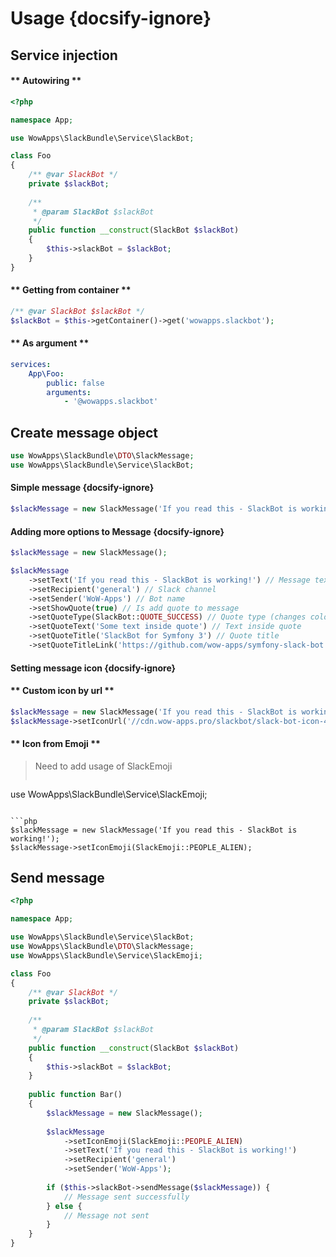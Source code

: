 # Usage {docsify-ignore}

## Service injection

<!-- tabs:start -->

#### ** Autowiring **
```php
<?php

namespace App;

use WowApps\SlackBundle\Service\SlackBot;

class Foo
{
    /** @var SlackBot */
    private $slackBot;
    
    /**
     * @param SlackBot $slackBot
     */
    public function __construct(SlackBot $slackBot)
    {
        $this->slackBot = $slackBot;
    }
}
```

#### ** Getting from container **
```php
/** @var SlackBot $slackBot */
$slackBot = $this->getContainer()->get('wowapps.slackbot');
```

#### ** As argument **
```yaml
services:
    App\Foo:
        public: false
        arguments:
            - '@wowapps.slackbot'
```

<!-- tabs:end -->

## Create message object

```php
use WowApps\SlackBundle\DTO\SlackMessage;
use WowApps\SlackBundle\Service\SlackBot;
```

#### Simple message {docsify-ignore}

```php
$slackMessage = new SlackMessage('If you read this - SlackBot is working!');
```

#### Adding more options to Message {docsify-ignore}

```php
$slackMessage = new SlackMessage();

$slackMessage
    ->setText('If you read this - SlackBot is working!') // Message text body
    ->setRecipient('general') // Slack channel
    ->setSender('WoW-Apps') // Bot name
    ->setShowQuote(true) // Is add quote to message
    ->setQuoteType(SlackBot::QUOTE_SUCCESS) // Quote type (changes color of vertical line)
    ->setQuoteText('Some text inside quote') // Text inside quote
    ->setQuoteTitle('SlackBot for Symfony 3') // Quote title
    ->setQuoteTitleLink('https://github.com/wow-apps/symfony-slack-bot'); // Quote title link url
```

#### Setting message icon {docsify-ignore}
<!-- tabs:start -->
#### ** Custom icon by url **
```php
$slackMessage = new SlackMessage('If you read this - SlackBot is working!');
$slackMessage->setIconUrl('//cdn.wow-apps.pro/slackbot/slack-bot-icon-48.png');
```

#### ** Icon from Emoji **
> Need to add usage of SlackEmoji
> ```php
use WowApps\SlackBundle\Service\SlackEmoji;
```

```php
$slackMessage = new SlackMessage('If you read this - SlackBot is working!');
$slackMessage->setIconEmoji(SlackEmoji::PEOPLE_ALIEN);
```
<!-- tabs:end -->

## Send message

```php
<?php

namespace App;

use WowApps\SlackBundle\Service\SlackBot;
use WowApps\SlackBundle\DTO\SlackMessage;
use WowApps\SlackBundle\Service\SlackEmoji;

class Foo
{
    /** @var SlackBot */
    private $slackBot;
    
    /**
     * @param SlackBot $slackBot
     */
    public function __construct(SlackBot $slackBot)
    {
        $this->slackBot = $slackBot;
    }
    
    public function Bar()
    {
        $slackMessage = new SlackMessage();
        
        $slackMessage
            ->setIconEmoji(SlackEmoji::PEOPLE_ALIEN)
            ->setText('If you read this - SlackBot is working!')
            ->setRecipient('general')
            ->setSender('WoW-Apps');
        
        if ($this->slackBot->sendMessage($slackMessage)) {
            // Message sent successfully
        } else {
            // Message not sent
        }
    }
}
```
